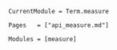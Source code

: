 
```@meta
CurrentModule = Term.measure
```


```@index
Pages   = ["api_measure.md"]
```

```@autodocs
Modules = [measure]
```